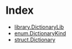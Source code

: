 # Index

<!-- START_INDEX -->
- [library.DictionaryLib](./library.DictionaryLib.md)
- [enum.DictionaryKind](./enum.DictionaryKind.md)
- [struct.Dictionary](./struct.Dictionary.md)

<!-- END_INDEX -->